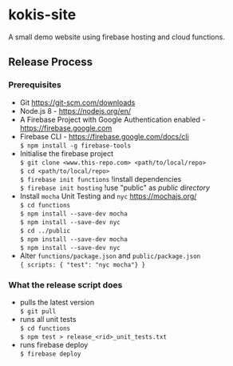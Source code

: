 # kokis-site
A small demo website using firebase hosting and cloud functions.

## Release Process

### Prerequisites
- Git https://git-scm.com/downloads
- Node.js 8 - https://nodejs.org/en/
- A Firebase Project with Google Authentication enabled - https://firebase.google.com
- Firebase CLI - https://firebase.google.com/docs/cli<br>
  ```$ npm install -g firebase-tools```
- Initialise the firebase project<br>
  ```$ git clone <www.this-repo.com> <path/to/local/repo>```<br>
  ```$ cd <path/to/local/repo>```<br>
  ```$ firebase init functions``` !install dependencies<br>
  ```$ firebase init hosting``` !use "public" as *public directory*
- Install ```mocha``` Unit Testing and ```nyc``` https://mochajs.org/<br>
  ```$ cd functions```<br>
  ```$ npm install --save-dev mocha```<br>
  ```$ npm install --save-dev nyc```<br>
  ```$ cd ../public```<br>
  ```$ npm install --save-dev mocha```<br>
  ```$ npm install --save-dev nyc```
- Alter ```functions/package.json``` and ```public/package.json```<br> 
  ```{ scripts: { "test": "nyc mocha"} }```
  
### What the release script does
- pulls the latest version<br>
  ```$ git pull```
- runs all unit tests<br>
  ```$ cd functions```<br>
  ```$ npm test > release_<rid>_unit_tests.txt```
- runs firebase deploy<br>
  ```$ firebase deploy```
